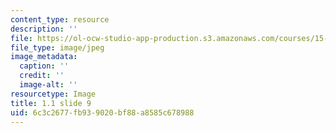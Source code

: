 ```yaml
---
content_type: resource
description: ''
file: https://ol-ocw-studio-app-production.s3.amazonaws.com/courses/15-s21-nuts-and-bolts-of-business-plans-january-iap-2014/6c3c2677fb939020bf88a8585c678988_Slide9.JPG
file_type: image/jpeg
image_metadata:
  caption: ''
  credit: ''
  image-alt: ''
resourcetype: Image
title: 1.1 slide 9
uid: 6c3c2677-fb93-9020-bf88-a8585c678988
---
```

